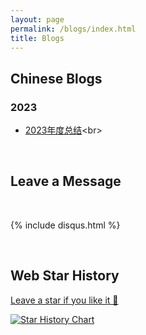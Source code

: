 ```yaml
---
layout: page
permalink: /blogs/index.html
title: Blogs
---
```


## Chinese Blogs



### 2023


- [2023年度总结]('https://github.com/YanyingWei1997/YanyingWei1997.github.io/blogs/23yrs.md')<br>



<br>

## Leave a Message

<br>

{% include disqus.html %} 

<br>


## Web Star History
[Leave a star if you like it 🥰](https://github.com/YanyingWei1997/YanyingWei1997.github.io/)

[![Star History Chart](https://api.star-history.com/svg?repos=YanyingWei1997/YanyingWei1997.github.io&type=Date)](https://star-history.com/#YanyingWei1997/YanyingWei1997.github.io&Date)



<br>